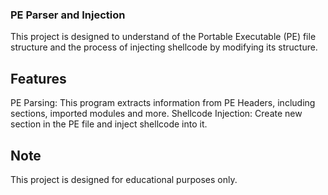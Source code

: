 ### PE Parser and Injection
This project is designed to understand of the Portable Executable (PE) file structure and the process of injecting shellcode by modifying its structure.


## Features
PE Parsing: This program extracts information from PE Headers, including sections, imported modules and more.
Shellcode Injection: Create new section in the PE file and inject shellcode into it.

## Note
This project is designed for educational purposes only.
